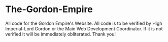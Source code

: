 # The-Gordon-Empire
All code for the Gordon Empire's Website.
All code is to be verified by High Imperial-Lord Gordon or the Main Web Development Coordinator.
If it is not verified it will be immediately obliterated.
Thank you!
